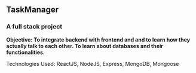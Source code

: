 ## TaskManager

### A full stack project

**Objective: To integrate backend with frontend and and to learn how they actually talk to each other. To learn about databases and their functionalities.**

Technologies Used: ReactJS, NodeJS, Express, MongoDB, Mongoose


